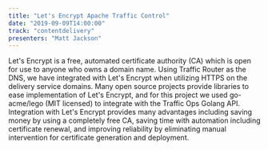 ```yaml
---
title: "Let's Encrypt Apache Traffic Control"
date: "2019-09-09T14:00:00"
track: "contentdelivery"
presenters: "Matt Jackson"
---
```


Let's Encrypt is a free, automated certificate authority (CA) which is open for use to anyone who owns a domain name.  Using Traffic Router as the DNS, we have integrated with Let's Encrypt when utilizing HTTPS on the delivery service domains.  Many open source projects provide libraries to ease implementation of Let's Encrypt, and for this project we used go-acme/lego (MIT licensed) to integrate with the Traffic Ops Golang API. Integration with Let's Encrypt provides many advantages including saving money by using a completely free CA, saving time with automation including certificate renewal, and improving reliability by eliminating manual intervention for certificate generation and deployment.